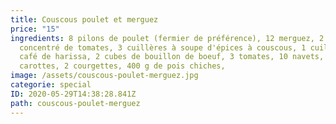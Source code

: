 ```yaml
---
title: Couscous poulet et merguez
price: "15"
ingredients: 8 pilons de poulet (fermier de préférence), 12 merguez, 2 boîtes de
  concentré de tomates, 3 cuillères à soupe d'épices à couscous, 1 cuillère à
  café de harissa, 2 cubes de bouillon de boeuf, 3 tomates, 10 navets, 5
  carottes, 2 courgettes, 400 g de pois chiches,
image: /assets/couscous-poulet-merguez.jpg
categorie: special
ID: 2020-05-29T14:38:28.841Z
path: couscous-poulet-merguez
---
```

